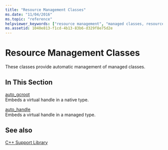```yaml
---
title: "Resource Management Classes"
ms.date: "11/04/2016"
ms.topic: "reference"
helpviewer_keywords: ["resource management", "managed classes, resource management", "classes [C++], resource management", "resource management, C++ classes", "resources [C++], management"]
ms.assetid: 1040e813-f1cd-4b13-83b6-d329f8e75d2e
---
```

# Resource Management Classes

These classes provide automatic management of managed classes.

## In This Section

[auto_gcroot](../dotnet/auto-gcroot.md)\
Embeds a virtual handle in a native type.

[auto_handle](../dotnet/auto-handle.md)\
Embeds a virtual handle in a managed type.

## See also

[C++ Support Library](../dotnet/cpp-support-library.md)
